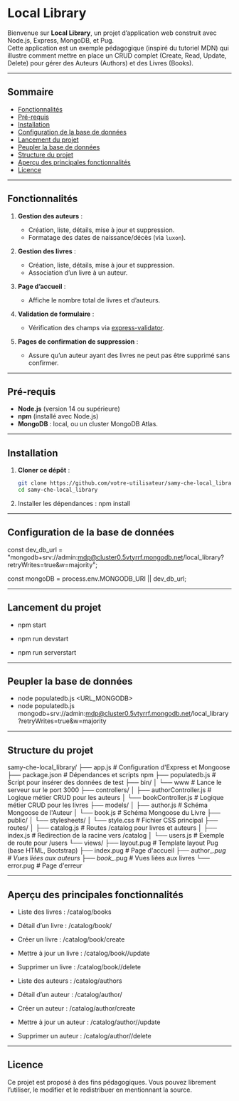 # Local Library

Bienvenue sur **Local Library**, un projet d’application web construit avec Node.js, Express, MongoDB, et Pug.  
Cette application est un exemple pédagogique (inspiré du tutoriel MDN) qui illustre comment mettre en place un CRUD complet (Create, Read, Update, Delete) pour gérer des Auteurs (Authors) et des Livres (Books).

---

## Sommaire

- [Fonctionnalités](#fonctionnalités)
- [Pré-requis](#pré-requis)
- [Installation](#installation)
- [Configuration de la base de données](#configuration-de-la-base-de-données)
- [Lancement du projet](#lancement-du-projet)
- [Peupler la base de données](#peupler-la-base-de-données)
- [Structure du projet](#structure-du-projet)
- [Aperçu des principales fonctionnalités](#aperçu-des-principales-fonctionnalités)
- [Licence](#licence)

---

## Fonctionnalités

1. **Gestion des auteurs** :  
   - Création, liste, détails, mise à jour et suppression.
   - Formatage des dates de naissance/décès (via `luxon`).

2. **Gestion des livres** :  
   - Création, liste, détails, mise à jour et suppression.
   - Association d’un livre à un auteur.

3. **Page d’accueil** :  
   - Affiche le nombre total de livres et d’auteurs.

4. **Validation de formulaire** :  
   - Vérification des champs via [express-validator](https://express-validator.github.io/docs/).

5. **Pages de confirmation de suppression** :  
   - Assure qu’un auteur ayant des livres ne peut pas être supprimé sans confirmer.

---

## Pré-requis

- **Node.js** (version 14 ou supérieure)
- **npm** (installé avec Node.js)
- **MongoDB** : local, ou un cluster MongoDB Atlas.

---

## Installation

1. **Cloner ce dépôt** :

   ```bash
   git clone https://github.com/votre-utilisateur/samy-che-local_library.git
   cd samy-che-local_library
2. Installer les dépendances :
      npm install
---

## Configuration de la base de données 

const dev_db_url =
  "mongodb+srv://admin:mdp@cluster0.5vtyrrf.mongodb.net/local_library?retryWrites=true&w=majority";

const mongoDB = process.env.MONGODB_URI || dev_db_url;

---

## Lancement du projet

- npm start

- npm run devstart

- npm run serverstart

---
## Peupler la base de données

- node populatedb.js <URL_MONGODB>
- node populatedb.js mongodb+srv://admin:mdp@cluster0.5vtyrrf.mongodb.net/local_library?retryWrites=true&w=majority

---
## Structure du projet

samy-che-local_library/
├── app.js               # Configuration d'Express et Mongoose
├── package.json         # Dépendances et scripts npm
├── populatedb.js        # Script pour insérer des données de test
├── bin/
│   └── www              # Lance le serveur sur le port 3000
├── controllers/
│   ├── authorController.js  # Logique métier CRUD pour les auteurs
│   └── bookController.js    # Logique métier CRUD pour les livres
├── models/
│   ├── author.js        # Schéma Mongoose de l'Auteur
│   └── book.js          # Schéma Mongoose du Livre
├── public/
│   └── stylesheets/
│       └── style.css    # Fichier CSS principal
├── routes/
│   ├── catalog.js       # Routes /catalog pour livres et auteurs
│   ├── index.js         # Redirection de la racine vers /catalog
│   └── users.js         # Exemple de route pour /users
└── views/
    ├── layout.pug       # Template layout Pug (base HTML, Bootstrap)
    ├── index.pug        # Page d'accueil
    ├── author_*.pug     # Vues liées aux auteurs
    ├── book_*.pug       # Vues liées aux livres
    └── error.pug        # Page d'erreur

 ---
 ## Aperçu des principales fonctionnalités

 - Liste des livres : /catalog/books

- Détail d’un livre : /catalog/book/<ID>

- Créer un livre : /catalog/book/create

- Mettre à jour un livre : /catalog/book/<ID>/update

- Supprimer un livre : /catalog/book/<ID>/delete

- Liste des auteurs : /catalog/authors

- Détail d’un auteur : /catalog/author/<ID>

- Créer un auteur : /catalog/author/create

- Mettre à jour un auteur : /catalog/author/<ID>/update

- Supprimer un auteur : /catalog/author/<ID>/delete

---
## Licence 

Ce projet est proposé à des fins pédagogiques. Vous pouvez librement l’utiliser, le modifier et le redistribuer en mentionnant la source.




